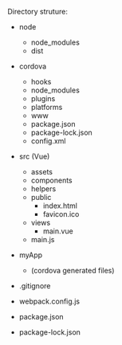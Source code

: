 Directory struture:

- node
	- node_modules
	- dist

- cordova
	- hooks
	- node_modules
	- plugins
	- platforms
	- www
	- package.json
	- package-lock.json
	- config.xml

- src (Vue)
	- assets
	- components
	- helpers
	- public
		- index.html
		- favicon.ico
	- views
		- main.vue
	- main.js
	
- myApp
	- (cordova generated files)


- .gitignore
- webpack.config.js
- package.json
- package-lock.json
